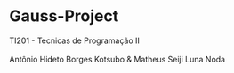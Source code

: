# Gauss-Project
TI201 - Tecnicas de Programação II<br><br>
<span>Antônio Hideto Borges Kotsubo & Matheus Seiji Luna Noda</span>
<p>
  
</p>
